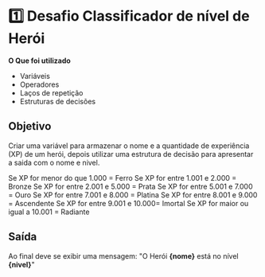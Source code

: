 # 1️⃣ Desafio Classificador de nível de Herói

**O Que foi utilizado**

- Variáveis
- Operadores
- Laços de repetição
- Estruturas de decisões

## Objetivo

Criar uma variável para armazenar o nome e a quantidade de experiência (XP) de um herói, depois utilizar uma estrutura de decisão para apresentar a saida com o nome e nivel.

Se XP for menor do que 1.000 = Ferro
Se XP for entre 1.001 e 2.000 = Bronze
Se XP for entre 2.001 e 5.000 = Prata
Se XP for entre 5.001 e 7.000 = Ouro
Se XP for entre 7.001 e 8.000 = Platina
Se XP for entre 8.001 e 9.000 = Ascendente
Se XP for entre 9.001 e 10.000= Imortal
Se XP for maior ou igual a 10.001 = Radiante

## Saída

Ao final deve se exibir uma mensagem:
"O Herói **{nome}** está no nível **{nivel}**"